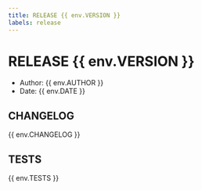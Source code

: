 ```yaml
---
title: RELEASE {{ env.VERSION }}
labels: release
---
```

# RELEASE {{ env.VERSION }}
- Author: {{ env.AUTHOR }}
- Date: {{ env.DATE }}

## CHANGELOG

{{ env.CHANGELOG }}

## TESTS
{{ env.TESTS }}